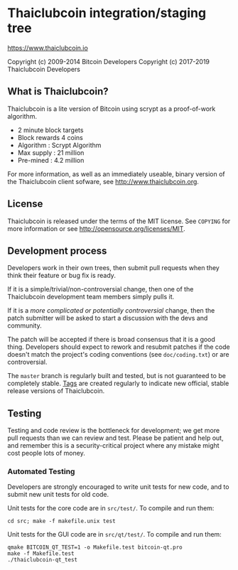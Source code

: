 Thaiclubcoin integration/staging tree
================================

https://www.thaiclubcoin.io

Copyright (c) 2009-2014 Bitcoin Developers
Copyright (c) 2017-2019 Thaiclubcoin Developers

What is Thaiclubcoin?
----------------

Thaiclubcoin is a lite version of Bitcoin using scrypt as a proof-of-work algorithm.
 - 2 minute block targets
 - Block rewards 4 coins
 - Algorithm : Scrypt Algorithm
 - Max supply : 21 million
 - Pre-mined : 4.2 million


For more information, as well as an immediately useable, binary version of
the Thaiclubcoin client sofware, see http://www.thaiclubcoin.org.

License
-------

Thaiclubcoin is released under the terms of the MIT license. See `COPYING` for more
information or see http://opensource.org/licenses/MIT.

Development process
-------------------

Developers work in their own trees, then submit pull requests when they think
their feature or bug fix is ready.

If it is a simple/trivial/non-controversial change, then one of the Thaiclubcoin
development team members simply pulls it.

If it is a *more complicated or potentially controversial* change, then the patch
submitter will be asked to start a discussion with the devs and community.

The patch will be accepted if there is broad consensus that it is a good thing.
Developers should expect to rework and resubmit patches if the code doesn't
match the project's coding conventions (see `doc/coding.txt`) or are
controversial.

The `master` branch is regularly built and tested, but is not guaranteed to be
completely stable. [Tags](https://github.com/thaiclubcoin-project/thaiclubcoin/tags) are created
regularly to indicate new official, stable release versions of Thaiclubcoin.

Testing
-------

Testing and code review is the bottleneck for development; we get more pull
requests than we can review and test. Please be patient and help out, and
remember this is a security-critical project where any mistake might cost people
lots of money.

### Automated Testing

Developers are strongly encouraged to write unit tests for new code, and to
submit new unit tests for old code.

Unit tests for the core code are in `src/test/`. To compile and run them:

    cd src; make -f makefile.unix test

Unit tests for the GUI code are in `src/qt/test/`. To compile and run them:

    qmake BITCOIN_QT_TEST=1 -o Makefile.test bitcoin-qt.pro
    make -f Makefile.test
    ./thaiclubcoin-qt_test

